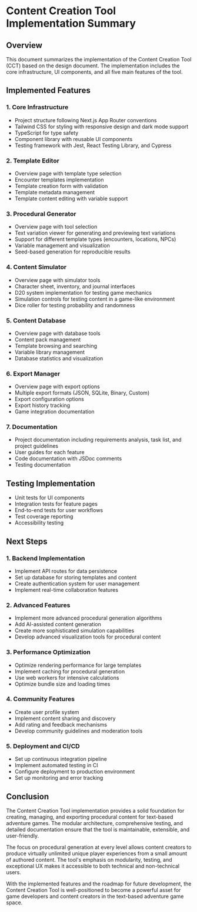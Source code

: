 # Content Creation Tool Implementation Summary

## Overview
This document summarizes the implementation of the Content Creation Tool (CCT) based on the design document. The implementation includes the core infrastructure, UI components, and all five main features of the tool.

## Implemented Features

### 1. Core Infrastructure
- Project structure following Next.js App Router conventions
- Tailwind CSS for styling with responsive design and dark mode support
- TypeScript for type safety
- Component library with reusable UI components
- Testing framework with Jest, React Testing Library, and Cypress

### 2. Template Editor
- Overview page with template type selection
- Encounter templates implementation
- Template creation form with validation
- Template metadata management
- Template content editing with variable support

### 3. Procedural Generator
- Overview page with tool selection
- Text variation viewer for generating and previewing text variations
- Support for different template types (encounters, locations, NPCs)
- Variable management and visualization
- Seed-based generation for reproducible results

### 4. Content Simulator
- Overview page with simulator tools
- Character sheet, inventory, and journal interfaces
- D20 system implementation for testing game mechanics
- Simulation controls for testing content in a game-like environment
- Dice roller for testing probability and randomness

### 5. Content Database
- Overview page with database tools
- Content pack management
- Template browsing and searching
- Variable library management
- Database statistics and visualization

### 6. Export Manager
- Overview page with export options
- Multiple export formats (JSON, SQLite, Binary, Custom)
- Export configuration options
- Export history tracking
- Game integration documentation

### 7. Documentation
- Project documentation including requirements analysis, task list, and project guidelines
- User guides for each feature
- Code documentation with JSDoc comments
- Testing documentation

## Testing Implementation
- Unit tests for UI components
- Integration tests for feature pages
- End-to-end tests for user workflows
- Test coverage reporting
- Accessibility testing

## Next Steps

### 1. Backend Implementation
- Implement API routes for data persistence
- Set up database for storing templates and content
- Create authentication system for user management
- Implement real-time collaboration features

### 2. Advanced Features
- Implement more advanced procedural generation algorithms
- Add AI-assisted content generation
- Create more sophisticated simulation capabilities
- Develop advanced visualization tools for procedural content

### 3. Performance Optimization
- Optimize rendering performance for large templates
- Implement caching for procedural generation
- Use web workers for intensive calculations
- Optimize bundle size and loading times

### 4. Community Features
- Create user profile system
- Implement content sharing and discovery
- Add rating and feedback mechanisms
- Develop community guidelines and moderation tools

### 5. Deployment and CI/CD
- Set up continuous integration pipeline
- Implement automated testing in CI
- Configure deployment to production environment
- Set up monitoring and error tracking

## Conclusion
The Content Creation Tool implementation provides a solid foundation for creating, managing, and exporting procedural content for text-based adventure games. The modular architecture, comprehensive testing, and detailed documentation ensure that the tool is maintainable, extensible, and user-friendly.

The focus on procedural generation at every level allows content creators to produce virtually unlimited unique player experiences from a small amount of authored content. The tool's emphasis on modularity, testing, and exceptional UX makes it accessible to both technical and non-technical users.

With the implemented features and the roadmap for future development, the Content Creation Tool is well-positioned to become a powerful asset for game developers and content creators in the text-based adventure game space.